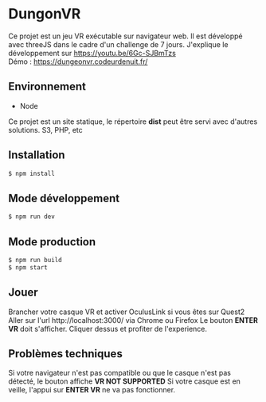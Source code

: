 # DungonVR

Ce projet est un jeu VR exécutable sur navigateur web.
Il est développé avec threeJS dans le cadre d'un challenge de 7 jours.
J'explique le développement sur https://youtu.be/6Gc-SJBmTzs   
Démo : https://dungeonvr.codeurdenuit.fr/

## Environnement 

- Node

Ce projet est un site statique, le répertoire **dist** peut être servi avec d'autres solutions. S3, PHP, etc

## Installation
```sh
$ npm install
```
## Mode développement
```sh
$ npm run dev
```

## Mode production
```sh
$ npm run build
$ npm start
```

## Jouer
Brancher votre casque VR et activer OculusLink si vous êtes sur Quest2
Aller sur l'url http://localhost:3000/ via Chrome ou Firefox
Le bouton **ENTER VR** doit s'afficher. Cliquer dessus et profiter de l'experience.


## Problèmes techniques 
Si votre navigateur n'est pas compatible ou que le casque n'est pas détecté, le bouton affiche **VR NOT SUPPORTED**
Si votre casque est en veille, l'appui sur **ENTER VR** ne va pas fonctionner.
